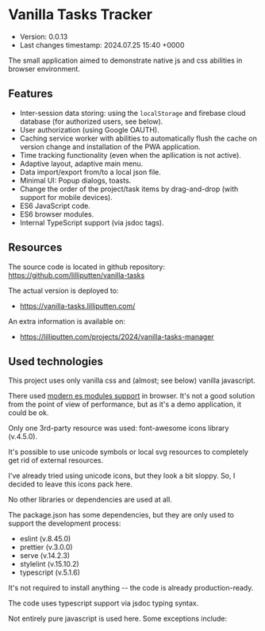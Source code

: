 <!--
@since 2024.06.30, 12:00
@changed 2024.07.25, 19:09
-->

# Vanilla Tasks Tracker

- Version: 0.0.13
- Last changes timestamp: 2024.07.25 15:40 +0000

The small application aimed to demonstrate native js and css abilities in browser environment.

## Features

- Inter-session data storing: using the `localStorage` and firebase cloud database (for authorized users, see below).
- User authorization (using Google OAUTH).
- Caching service worker with abilities to automatically flush the cache on version change and installation of the PWA application.
- Time tracking functionality (even when the apllication is not active).
- Adaptive layout, adaptive main menu.
- Data import/export from/to a local json file.
- Minimal UI: Popup dialogs, toasts.
- Change the order of the project/task items by drag-and-drop (with support for mobile devices).
- ES6 JavaScript code.
- ES6 browser modules.
- Internal TypeScript support (via jsdoc tags).


## Resources

The source code is located in github repository: https://github.com/lilliputten/vanilla-tasks

The actual version is deployed to:

- https://vanilla-tasks.lilliputten.com/

An extra information is available on:

- https://lilliputten.com/projects/2024/vanilla-tasks-manager

## Used technologies

This project uses only vanilla css and (almost; see below) vanilla javascript.

There used [modern es modules support](https://www.sitepoint.com/using-es-modules/) in browser. It's not a good solution from the point of view of performance, but as it's a demo application, it could be ok.

Only one 3rd-party resource was used: font-awesome icons library (v.4.5.0).

It's possible to use unicode symbols or local svg resources to completely get rid of external resources.

I've already tried using unicode icons, but they look a bit sloppy. So, I decided to leave this icons pack here.

No other libraries or dependencies are used at all.

The package.json has some dependencies, but they are only used to support the development process:

- eslint (v.8.45.0)
- prettier (v.3.0.0)
- serve (v.14.2.3)
- stylelint (v.15.10.2)
- typescript (v.5.1.6)

It's not required to install anything -- the code is already production-ready.

The code uses typescript support via jsdoc typing syntax.

Not entirely pure javascript is used here. Some exceptions include:
